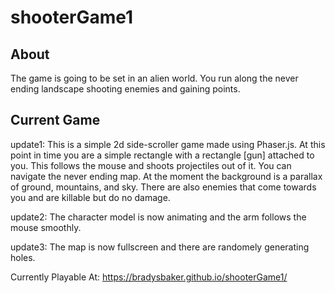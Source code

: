 # shooterGame1

## About
The game is going to be set in an alien world. You run along the never ending landscape shooting enemies and gaining points.

## Current Game
update1: This is a simple 2d side-scroller game made using Phaser.js. At this point in time you are a simple rectangle with a rectangle [gun] attached to you. This follows the mouse and shoots projectiles out of it. You can navigate the never ending map. At the moment the background is a parallax of ground, mountains, and sky. There are also enemies that come towards you and are killable but do no damage.

update2: The character model is now animating and the arm follows the mouse smoothly.

update3: The map is now fullscreen and there are randomely generating holes.

Currently Playable At: https://bradysbaker.github.io/shooterGame1/
